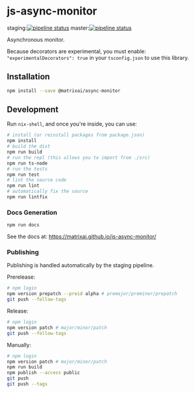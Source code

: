 # js-async-monitor

staging:[![pipeline status](https://gitlab.com/MatrixAI/open-source/js-async-monitor/badges/staging/pipeline.svg)](https://gitlab.com/MatrixAI/open-source/js-async-monitor/commits/staging)
master:[![pipeline status](https://gitlab.com/MatrixAI/open-source/js-async-monitor/badges/master/pipeline.svg)](https://gitlab.com/MatrixAI/open-source/js-async-monitor/commits/master)

Asynchronous monitor.

Because decorators are experimental, you must enable: `"experimentalDecorators": true` in your `tsconfig.json` to use this library.

## Installation

```sh
npm install --save @matrixai/async-monitor
```

## Development

Run `nix-shell`, and once you're inside, you can use:

```sh
# install (or reinstall packages from package.json)
npm install
# build the dist
npm run build
# run the repl (this allows you to import from ./src)
npm run ts-node
# run the tests
npm run test
# lint the source code
npm run lint
# automatically fix the source
npm run lintfix
```

### Docs Generation

```sh
npm run docs
```

See the docs at: https://matrixai.github.io/js-async-monitor/

### Publishing

Publishing is handled automatically by the staging pipeline.

Prerelease:

```sh
# npm login
npm version prepatch --preid alpha # premajor/preminor/prepatch
git push --follow-tags
```

Release:

```sh
# npm login
npm version patch # major/minor/patch
git push --follow-tags
```

Manually:

```sh
# npm login
npm version patch # major/minor/patch
npm run build
npm publish --access public
git push
git push --tags
```
